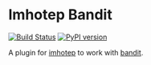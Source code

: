 # Imhotep Bandit

[![Build Status](https://travis-ci.org/danpalmer/imhotep-bandit.svg)](https://travis-ci.org/danpalmer/imhotep-bandit)
[![PyPI version](https://badge.fury.io/py/imhotep-bandit.svg)](https://badge.fury.io/py/imhotep-bandit)

A plugin for [imhotep](https://github.com/justinabrahms/imhotep) to
work with [bandit](https://github.com/openstack/bandit).

